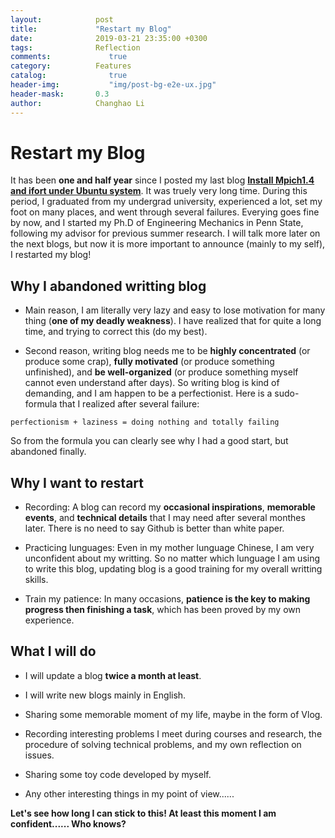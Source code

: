 ```yaml
---
layout:            post
title:             "Restart my Blog"
date:              2019-03-21 23:35:00 +0300
tags:              Reflection
comments:			  true
category:          Features
catalog:    		  true
header-img: 		  "img/post-bg-e2e-ux.jpg"
header-mask:       0.3
author:            Changhao Li
---
```


# Restart my Blog

It has been **one and half year** since I posted my last blog [**Install Mpich1.4 and ifort under Ubuntu system**](https://lichanghao.github.io/features/2017/08/15/Install-Mpich1.4-and-ifort-under-Ubuntu-system/). It was truely very long time. During this period, I graduated from my undergrad university, experienced a lot, set my foot on many places, and went through several failures. Everying goes fine by now, and I started my Ph.D of Engineering Mechanics in Penn State, following my advisor for previous summer research. I will talk more later on the next blogs, but now it is more important to announce (mainly to my self), I restarted my blog!

## Why I abandoned writting blog

- Main reason, I am literally very lazy and easy to lose motivation for many thing (**one of my deadly weakness**). I have realized that for quite a long time, and trying to correct this (do my best).

- Second reason, writing blog needs me to be **highly concentrated** (or produce some crap), **fully motivated** (or produce something unfinished), and **be well-organized** (or produce something myself cannot even understand after days). So writing blog is kind of demanding, and I am happen to be a perfectionist. Here is a sudo-formula that I realized after several failure:

```
perfectionism + laziness = doing nothing and totally failing
```

So from the formula you can clearly see why I had a good start, but abandoned finally.

## Why I want to restart

- Recording: A blog can record my **occasional inspirations**, **memorable events**, and **technical details** that I may need after several monthes later. There is no need to say Github is better than white paper.

- Practicing lunguages: Even in my mother lunguage Chinese, I am very unconfident about my writting. So no matter which lunguage I am using to write this blog, updating blog is a good training for my overall writting skills.

- Train my patience: In many occasions, **patience is the key to making progress then finishing a task**, which has been proved by my own experience.


## What I will do

- I will update a blog **twice a month at least**. 

- I will write new blogs mainly in English.

- Sharing some memorable moment of my life, maybe in the form of Vlog.

- Recording interesting problems I meet during courses and research, the procedure of solving technical problems, and my own reflection on issues.

- Sharing some toy code developed by myself.

- Any other interesting things in my point of view......

**Let's see how long I can stick to this! At least this moment I am confident...... Who knows?**
